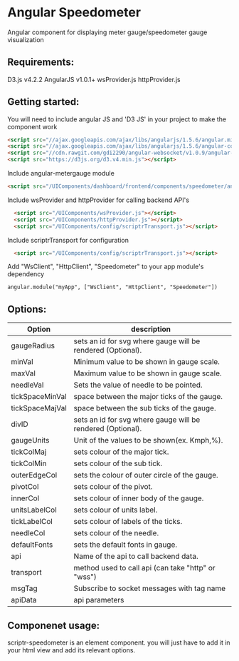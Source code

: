 # Angular Speedometer 
 
  Angular component for displaying meter gauge/speedometer gauge visualization

## Requirements:

  D3.js v4.2.2
  AngularJS v1.0.1+
  wsProvider.js
  httpProvider.js
  
## Getting started:

  You will need to include angular JS and 'D3 JS' in your project to make the component work

  ```html
  <script src="//ajax.googleapis.com/ajax/libs/angularjs/1.5.6/angular.min.js"></script>
  <script src="//ajax.googleapis.com/ajax/libs/angularjs/1.5.6/angular-cookies.js"></script>
  <script src="//cdn.rawgit.com/gdi2290/angular-websocket/v1.0.9/angular-websocket.min.js"></script>
  <script src="https://d3js.org/d3.v4.min.js"></script>  
  ```
  Include angular-metergauge module
   
  ```html
  <script src="/UIComponents/dashboard/frontend/components/speedometer/angular.metergauge.min.js"></script>
  ```
  
  Include wsProvider and httpProvider for calling backend API's
  
  ```html
    <script src="/UIComponents/wsProvider.js"></script>
    <script src="/UIComponents/httpProvider.js"></script>
    <script src="/UIComponents/config/scriptrTransport.js"></script>
  ```
  
  Include scriptrTransport for configuration
  
  ```html
    <script src="/UIComponents/config/scriptrTransport.js"></script>
  ```
  
  Add "WsClient", "HttpClient", "Speedometer" to your app module's dependency
  
  ```
  angular.module("myApp", ["WsClient", "HttpClient", "Speedometer"])
  ```
  
## Options:

  |     Option        |                      description                                 |
  |-------------------|------------------------------------------------------------------|
  |   gaugeRadius     | 	sets an id for svg where gauge will be rendered (Optional).  |
  |   minVal          | 	Minimum value to be shown in gauge scale.                    |
  |   maxVal    	     | 	Maximum value to be shown in gauge scale.  					 |
  |   needleVal       | 	Sets the value of needle to be pointed.                      |
  |   tickSpaceMinVal | 	space between the major ticks of the gauge.                  |
  |   tickSpaceMajVal | 	space between the sub ticks of the gauge.  					 |
  |   divID           | 	sets an id for svg where gauge will be rendered (Optional).  |
  |   gaugeUnits      | 	Unit of the values to be shown(ex. Kmph,%).  				 |
  |   tickColMaj      |  	sets colour of the major tick.  							 |
  |   tickColMin      | 	sets colour of the sub tick.								 |
  |   outerEdgeCol    | 	sets the colour of outer circle of the gauge.  				 |		
  |   pivotCol        | 	sets colour of the pivot.  									 |
  |   innerCol        | 	sets colour of inner body of the gauge. 					 |
  |   unitsLabelCol   | 	sets colour of units label.  								 |
  |   tickLabelCol    | 	sets colour of labels of the ticks.							 |
  |   needleCol       | 	sets colour of the needle.  								 |
  |   defaultFonts    | 	sets the default fonts in gauge.						     |
  |   api             | 	Name of the api to call backend data.						 |
  |   transport       | 	method used to call api (can take "http" or "wss")			 |
  |   msgTag          | 	Subscribe to socket messages with tag name				     |
  |   apiData         | 	api parameters  											 |
  
  
## Componenet usage:

scriptr-speedometer is an element component. you will just have to add it in your html view and add its relevant options.














